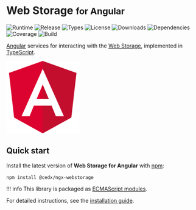# Web Storage <small>for Angular</small>
![Runtime](https://badgen.net/badge/angular/%3E%3D9.1.0/green) ![Release](https://badgen.net/npm/v/@cedx/ngx-webstorage) ![Types](https://badgen.net/npm/types/@cedx/ngx-webstorage) ![License](https://badgen.net/npm/license/@cedx/ngx-webstorage) ![Downloads](https://badgen.net/npm/dt/@cedx/ngx-webstorage) ![Dependencies](https://badgen.net/david/dep/cedx/ngx-webstorage) ![Coverage](https://badgen.net/coveralls/c/github/cedx/ngx-webstorage) ![Build](https://badgen.net/github/checks/cedx/ngx-webstorage)

[Angular](https://angular.io) services for interacting with the [Web Storage](https://developer.mozilla.org/en-US/docs/Web/API/Storage),
implemented in [TypeScript](https://www.typescriptlang.org).

![Angular](img/angular.png)

## Quick start
Install the latest version of **Web Storage for Angular** with [npm](https://www.npmjs.com):

```shell
npm install @cedx/ngx-webstorage
```

!!! info
    This library is packaged as [ECMAScript modules](https://nodejs.org/api/esm.html).

For detailed instructions, see the [installation guide](installation.md).
